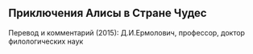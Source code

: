 ## Приключения Алисы в Стране Чудес

Перевод и комментарий (2015): Д.И.Ермолович, профессор, доктор филологических наук